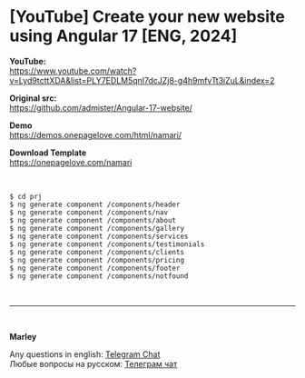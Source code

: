# [YouTube] Create your new website using Angular 17 [ENG, 2024]

**YouTube:**  
https://www.youtube.com/watch?v=Lyd9tcttXDA&list=PLY7EDLM5qnl7dcJZj8-g4h9mfvTt3iZuL&index=2

**Original src:**  
https://github.com/admister/Angular-17-website/

**Demo**  
https://demos.onepagelove.com/html/namari/

**Download Template**  
https://onepagelove.com/namari

<br/>

```
$ cd prj
$ ng generate component /components/header
$ ng generate component /components/nav
$ ng generate component /components/about
$ ng generate component /components/gallery
$ ng generate component /components/services
$ ng generate component /components/testimonials
$ ng generate component /components/clients
$ ng generate component /components/pricing
$ ng generate component /components/footer
$ ng generate component /components/notfound
```

<br/>

---

<br/>

**Marley**

Any questions in english: <a href="https://jsdev.org/chat/">Telegram Chat</a>  
Любые вопросы на русском: <a href="https://jsdev.ru/chat/">Телеграм чат</a>
